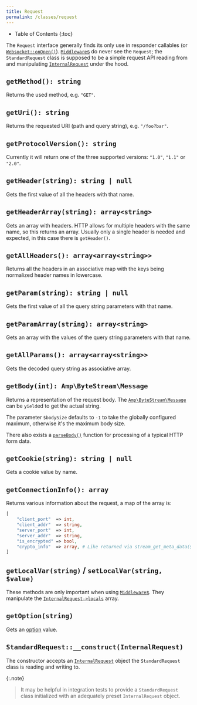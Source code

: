```yaml
---
title: Request
permalink: /classes/request
---
```


* Table of Contents
{:toc}

The `Request` interface generally finds its only use in responder callables (or [`Websocket::onOpen()`](websocket.html#onopenint-clientid-handshakedata)). [`Middleware`s](middleware.md) do never see the `Request`; the `StandardRequest` class is supposed to be a simple request API reading from and manipulating [`InternalRequest`](internalrequest.md) under the hood.

## `getMethod(): string`

Returns the used method, e.g. `"GET"`.

## `getUri(): string`

Returns the requested URI (path and query string), e.g. `"/foo?bar"`.

## `getProtocolVersion(): string`

Currently it will return one of the three supported versions: `"1.0"`, `"1.1"` or `"2.0"`.

## `getHeader(string): string | null`

Gets the first value of all the headers with that name.

## `getHeaderArray(string): array<string>`

Gets an array with headers. HTTP allows for multiple headers with the same name, so this returns an array. Usually only a single header is needed and expected, in this case there is `getHeader()`.

## `getAllHeaders(): array<array<string>>`

Returns all the headers in an associative map with the keys being normalized header names in lowercase.

## `getParam(string): string | null`

Gets the first value of all the query string parameters with that name.

## `getParamArray(string): array<string>`

Gets an array with the values of the query string parameters with that name.

## `getAllParams(): array<array<string>>`

Gets the decoded query string as associative array.

## `getBody(int): Amp\ByteStream\Message`

Returns a representation of the request body. The [`Amp\ByteStream\Message`](http://amphp.org/byte-stream/message) can be `yield`ed to get the actual string.

The parameter `$bodySize` defaults to `-1` to take the globally configured maximum, otherwise it's the maximum body size.

There also exists a [`parseBody()`](parsedbody.md) function for processing of a typical HTTP form data.

## `getCookie(string): string | null`

Gets a cookie value by name.

## `getConnectionInfo(): array`

Returns various information about the request, a map of the array is:

```php
[
    "client_port"  => int,
    "client_addr"  => string,
    "server_port"  => int,
    "server_addr"  => string,
    "is_encrypted" => bool,
    "crypto_info"  => array, # Like returned via stream_get_meta_data($socket)["crypto"]
]
```

## `getLocalVar(string)` / `setLocalVar(string, $value)`

These methods are only important when using [`Middleware`s](middleware.md). They manipulate the [`InternalRequest->locals`](internalrequest.html#locals) array.

## `getOption(string)`

Gets an [option](options.md) value.

## `StandardRequest::__construct(InternalRequest)`

The constructor accepts an [`InternalRequest`](internalrequest.md) object the `StandardRequest` class is reading and writing to.

{:.note}
> It may be helpful in integration tests to provide a `StandardRequest` class initialized with an adequately preset `InternalRequest` object.
